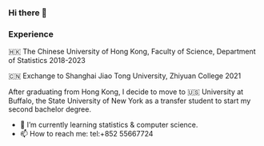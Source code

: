### Hi there 👋

### Experience

🇭🇰 The Chinese University of Hong Kong, Faculty of Science, Department of Statistics 2018-2023

🇨🇳 Exchange to Shanghai Jiao Tong University, Zhiyuan College 2021

After graduating from Hong Kong, I decide to move to 🇺🇸 University at Buffalo, the State University of New York as a transfer student to start my second bachelor degree.

- 🌱 I’m currently learning statistics & computer science.
- 📫 How to reach me: tel:+852 55667724
